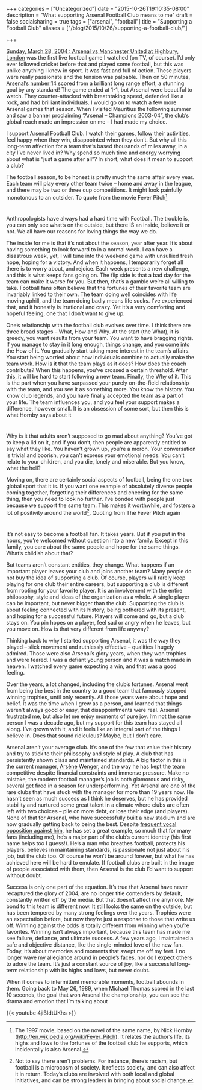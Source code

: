 +++
categories = ["Uncategorized"]
date = "2015-10-26T19:10:35-08:00"
description = "What supporting Arsenal Football Club means to me"
draft = false
socialsharing = true
tags = ["arsenal", "football"]
title = "Supporting a Football Club"
aliases = ["/blog/2015/10/26/supporting-a-football-club/"]

+++


[Sunday, March 28, 2004 : Arsenal vs Manchester United at Highbury, London](http://news.bbc.co.uk/sport2/hi/football/eng_prem/3553027.stm) was the first live football game I watched (on TV, of course). I’d only ever followed cricket before that and played some football, but this was unlike anything I knew in sport. It was fast and full of action. These players were really passionate and the tension was palpable. Then on 50 minutes, [Arsenal’s number 14 scored](https://www.youtube.com/watch?v=zWhCegHpQJc&feature=youtu.be&t=257) from a brilliant long range effort, a stunning goal by any standard! The game ended at 1-1, but Arsenal were beautiful to watch. They counter-attacked with breathtaking speed, defended like a rock, and had brilliant individuals. I would go on to watch a few more Arsenal games that season. When I visited Mauritius the following summer and saw a banner proclaiming “Arsenal – Champions 2003-04”, the club’s global reach made an impression on me – I had made my choice.

I support Arsenal Football Club. I watch their games, follow their activities, feel happy when they win, disappointed when they don’t. But why all this long-term affection for a team that’s based thousands of miles away, in a city I’ve never lived in? Why spend so much time and energy worrying about what is “just a game after all”? In short, what does it mean to support a club?

The football season, to be honest is pretty much the same affair every year. Each team will play every other team twice – home and away in the league, and there may be two or three cup competitions. It might look painfully monotonous to an outsider. To quote from the movie Fever Pitch[^1]

<div class="custom-quote">
  <h1 class="icon-quote-left"></i></h1>
  <p>Anthropologists have always had a hard time with Football. The trouble is, you can only see what’s on the outside, but there IS an inside, believe it or not. We all have our reasons for loving things the way we do.
  </p>
</div>

The inside for me is that it’s not about the season, year after year. It’s about having something to look forward to in a normal week. I can have a disastrous week, yet, I will tune into the weekend game with unsullied fresh hope, hoping for a victory. And when it happens, I temporarily forget all there is to worry about, and rejoice. Each week presents a new challenge, and this is what keeps fans going on. The flip side is that a bad day for the team can make it worse for you. But then, that’s a gamble we’re all willing to take. Football fans often believe that the fortunes of their favorite team are invariably linked to their own. The team doing well coincides with life moving uphill, and the team doing badly means life sucks. I’ve experienced that, and it honestly is irrational and crazy. Yet it’s a very comforting and hopeful feeling, one that I don’t want to give up.

One’s relationship with the football club evolves over time. I think there are three broad stages – What, How and Why. At the start (the What), it is greedy, you want results from your team. You want to have bragging rights. If you manage to stay in it long enough, things change, and you come into the How of it. You gradually start taking more interest in the team’s affairs. You start being worried about how individuals combine to actually make the team work. How is it that the team plays as it does? How does the coach contribute? When this happens, you’ve crossed a certain threshold. After this, it will be hard to start following a new team. Finally, the Why of it. This is the part when you have surpassed your purely on-the-field relationship with the team, and you see it as something more. You know the history. You know club legends, and you have finally accepted the team as a part of your life. The team influences you, and you feel your support makes a difference, however small. It is an obsession of some sort, but then this is what Hornby says about it

<div class="custom-quote">
  <h1 class="icon-quote-left"></i></h1>
  <p>Why is it that adults aren’t supposed to go mad about anything? You’ve got to keep a lid on it, and if you don’t, then people are apparently entitled to say what they like. You haven’t grown up, you’re a moron. Your conversation is trivial and boorish, you can’t express your emotional needs. You can’t relate to your children, and you die, lonely and miserable. But you know, what the hell?
  </p>
</div>

Moving on, there are certainly social aspects of football, being the one true global sport that it is. If you want one example of absolutely diverse people coming together, forgetting their differences and cheering for the same thing, then you need to look no further. I’ve bonded with people just because we support the same team. This makes it worthwhile, and fosters a lot of positivity around the world[^2]. Quoting from The Fever Pitch again

<div class="custom-quote">
  <h1 class="icon-quote-left"></i></h1>
  <p>It’s not easy to become a football fan. It takes years. But if you put in the hours, you’re welcomed without question into a new family. Except in this family, you care about the same people and hope for the same things. What’s childish about that?
  </p>
</div>

But teams aren’t constant entities, they change. What happens if an important player leaves your club and joins another team? Many people do not buy the idea of supporting a club. Of course, players will rarely keep playing for one club their entire careers, but supporting a club is different from rooting for your favorite player. It is an involvement with the entire philosophy, style and ideas of the organization as a whole. A single player can be important, but never bigger than the club. Supporting the club is about feeling connected with its history, being bothered with its present, and hoping for a successful future. Players will come and go, but a club stays on. You pin hopes on a player, feel sad or angry when he leaves, but you move on. How is that very different from life anyway?

Thinking back to why I started supporting Arsenal, it was the way they played – slick movement and ruthlessly effective – qualities I hugely admired. Those were also Arsenal’s glory years, when they won trophies and were feared. I was a defiant young person and it was a match made in heaven. I watched every game expecting a win, and that was a good feeling.

Over the years, a lot changed, including the club’s fortunes. Arsenal went from being the best in the country to a good team that famously stopped winning trophies, until only recently. All those years were about hope and belief. It was the time when I grew as a person, and learned that things weren’t always good or easy, that disappointments were real. Arsenal frustrated me, but also let me enjoy moments of pure joy. I’m not the same person I was a decade ago, but my support for this team has stayed all along. I’ve grown with it, and it feels like an integral part of the things I believe in. Does that sound ridiculous? Maybe, but I don’t care.

Arsenal aren’t your average club. It’s one of the few that value their history and try to stick to their philosophy and style of play. A club that has persistently shown class and maintained standards. A big factor in this is the current manager, [Arsène Wenger](https://en.wikipedia.org/wiki/Ars%C3%A8ne_Wenger), and the way he has kept the team competitive despite financial constraints and immense pressure. Make no mistake, the modern football manager’s job is both glamorous and risky, several get fired in a season for underperforming. Yet Arsenal are one of the rare clubs that have stuck with the manager for more than 19 years now. He hasn’t seen as much success as I think he deserves, but he has provided stability and nurtured some great talent in a climate where clubs are often left with two choices – pile on more debt, or lose their edge (and players). None of that for Arsenal, who have successfully built a new stadium and are now gradually getting back to being the best. Despite [frequent vocal opposition against him](https://twitter.com/search?q=%23WengerOut&src=typd), he has set a great example, so much that for many fans (including me), he’s a major part of the club’s current identity (his first name helps too I guess!). He’s a man who breathes football, protects his players, believes in maintaining standards, is passionate not just about his job, but the club too. Of course he won’t be around forever, but what he has achieved here will be hard to emulate. If football clubs are built in the image of people associated with them, then Arsenal is the club I’d want to support without doubt.

Success is only one part of the equation. It’s true that Arsenal have never recaptured the glory of 2004, are no longer title contenders by default, constantly written off by the media. But that doesn’t affect me anymore. My bond to this team is different now. It still looks the same on the outside, but has been tempered by many strong feelings over the years. Trophies were an expectation before, but now they’re just a response to those that write us off. Winning against the odds is totally different from winning when you’re favorites. Winning isn’t always important, because this team has made me see failure, defiance, and ultimate success. A few years ago, I maintained a safe and objective distance, like the single-minded love of the new fan. Today, it’s about memories and moments that swept me off my feet. I no longer wave my allegiance around in people’s faces, nor do I expect others to adore the team. It’s just a constant source of joy, like a successful long-term relationship with its highs and lows, but never doubt.

When it comes to intermittent memorable moments, football abounds in them. Going back to May 26, 1989, when Michael Thomas scored in the last 10 seconds, the goal that won Arsenal the championship, you can see the drama and emotion that I’m talking about

{{< youtube 4jiBIdtUKhs >}}


[^1]: The 1997 movie, based on the novel of the same name, by Nick Hornby (http://en.wikipedia.org/wiki/Fever_Pitch). It relates the author’s life, its highs and lows to the fortunes of the football club he supports, which incidentally is also Arsenal.
[^2]: Not to say there aren’t problems. For instance, there’s racism, but football is a microcosm of society. It reflects society, and can also affect it in return. Today’s clubs are involved with both local and global initiatives, and can be strong leaders in bringing about social change.